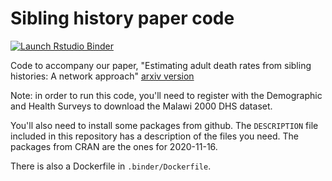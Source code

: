 # Sibling history paper code

<!-- badges: start -->
[![Launch Rstudio Binder](http://mybinder.org/badge_logo.svg)](https://mybinder.org/v2/gh/dfeehan/sibling-paper-code-release/main?urlpath=rstudio)
<!-- badges: end -->

Code to accompany our paper, "Estimating adult death rates from sibling histories: A network approach" [arxiv version](https://arxiv.org/abs/1906.12000)

Note: in order to run this code, you'll need to register with the Demographic and Health Surveys to download the Malawi 2000 DHS dataset.

You'll also need to install some packages from github. The `DESCRIPTION` file included in this
repository has a description of the files you need. The packages from CRAN are the ones for
2020-11-16.

There is also a Dockerfile in `.binder/Dockerfile`.


